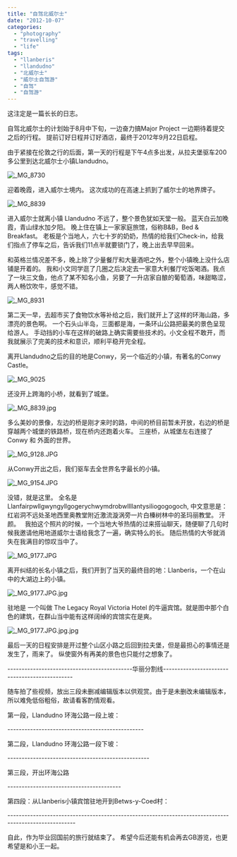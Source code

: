 ```yaml
---
title: "自驾北威尔士"
date: "2012-10-07"
categories: 
  - "photography"
  - "travelling"
  - "life"
tags: 
  - "llanberis"
  - "llandudno"
  - "北威尔士"
  - "威尔士自驾游"
  - "自驾"
  - "自驾游"
---
```


这注定是一篇长长的日志。

自驾北威尔士的计划始于8月中下旬，一边奋力搞Major Project 一边期待着提交之后的行程。 提前订好日程并订好酒店，最终于2012年9月22日启程。

由于紧接在伦敦之行的后面，第一天的行程是下午4点多出发，从拉夫堡驱车200多公里到达北威尔士小镇Llandudno。

![_MG_8730](images/MG_8730.jpg "_MG_8730")

迎着晚霞，进入威尔士境内。 这次成功的在高速上抓到了威尔士的地界牌子。

![_MG_8839](images/MG_8839.jpg "_MG_8839")

进入威尔士就离小镇 Llandudno 不远了，整个景色犹如天堂一般。 蓝天白云加晚霞，青山绿水加夕阳。 晚上住在镇上一家家庭旅馆，俗称B&B，Bed & Breakfast。 老板是个当地人，六七十岁的奶奶，热情的给我们Check-in，给我们指点了停车之后，告诉我们11点半就要锁门了，晚上出去早早回来。

和英格兰情况差不多，晚上除了少量餐厅和大量酒吧之外，整个小镇晚上没什么店铺是开着的。 我和小文同学逛了几圈之后决定去一家意大利餐厅吃饭喝酒。我点了一块三文鱼，他点了某不知名小鱼，另要了一升店家自酿的葡萄酒，味甜略涩，两人畅饮吹牛，感觉不错。

![_MG_8931](images/MG_8931.jpg "_MG_8931")

第二天一早，去超市买了食物饮水等补给之后，我们就开上了这样的环海山路，多漂亮的景色啊。 一个石头山半岛，三面都是海，一条环山公路把最美的景色呈现给游人。 手动挡的小车在这样的破路上确实需要些技术的。小文全程不敢开，而我就展示了完美的技术和意识，顺利平稳开完全程。

离开Llandudno之后的目的地是Conwy，另一个临近的小镇，有著名的Conwy Castle。

![_MG_9025](images/MG_9025.jpg "_MG_9025")

还没开上跨海的小桥，就看到了城堡。

![_MG_8839.jpg](images/MG_8839.jpg.jpg "_MG_8839.jpg")

多么美妙的景像，左边的桥是刚才来时的路，中间的桥目前暂未开放，右边的桥是穿越两个城堡的铁路桥，现在桥内还跑着火车。 三座桥，从城堡左右连接了Conwy 和 外面的世界。

![_MG_9128.JPG](images/MG_9128.JPG.jpg "_MG_9128.JPG")

从Conwy开出之后，我们驱车去全世界名字最长的小镇。

![_MG_9154.JPG](images/MG_9154.JPG.jpg "_MG_9154.JPG")

没错，就是这里。 全名是Llanfairpwllgwyngyllgogerychwymdrobwllllantysiliogogogoch, 中文意思是：红岩洞不远处圣地西里奥教堂附近激流漩涡旁一片白榛树林中的圣玛丽教堂。 汗颜。   我拍这个照片的时候，一个当地大爷热情的过来搭讪聊天，随便聊了几句时候我邀请他用地道威尔士语给我念了一遍，确实特么的长。 随后热情的大爷就消失在我满目的惊叹当中了。

![_MG_9177.JPG](images/MG_9177.JPG.jpg "_MG_9177.JPG")

离开纠结的长名小镇之后，我们开到了当天的最终目的地：Llanberis，一个在山中的大湖边上的小镇。

![_MG_9177.JPG.jpg](images/MG_9177.JPG.jpg.jpg "_MG_9177.JPG.jpg")

驻地是 一个叫做 The Legacy Royal Victoria Hotel 的牛逼宾馆。就是图中那个白色的建筑，在群山当中能有这样阔绰的宾馆实在是爽。

![_MG_9177.JPG.jpg.jpg](images/MG_9177.JPG.jpg.jpg.jpg "_MG_9177.JPG.jpg.jpg")

最后一天的日程安排是开过整个山区小路之后回到拉夫堡，但是最担心的事情还是发生了，雨来了。 纵使窗外有再美的景色也只能付之想象了。

\--------------------------------------------华丽分割线----------------------------------------------

随车拍了些视频，放出三段未删减编辑版本以供观赏。由于是未删改未编辑版本，所以难免低俗粗俗，故请看客酌情观看。

第一段，Llandudno 环海公路一段上坡：

\------------------------------------------------

第二段，Llandudno 环海公路一段下坡：

\--------------------------------------------------

第三段，开出环海公路

\----------------------------------------

第四段：从Llanberis小镇宾馆驻地开到Betws-y-Coed村：

\------------------------------------------------------------------------------------------------------

自此，作为毕业回国前的旅行就结束了。 希望今后还能有机会再去GB游览，也更希望是和小王一起。
